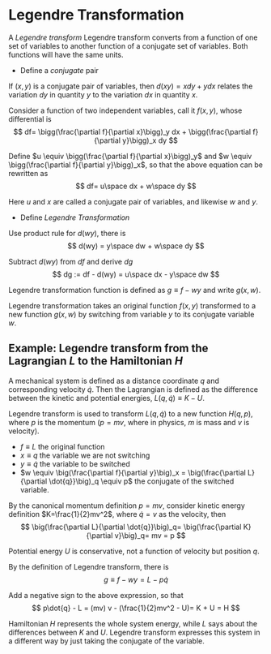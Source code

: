 #  Legendre Transformation

A *Legendre transform* Legendre transform converts from a function of one set of variables to another function of a conjugate set of variables. 
Both functions will have the same units. 

* Define a *conjugate* pair 

If $(x,y)$ is a conjugate pair of variables, then
$d(xy)=xdy+ydx$ relates the variation $dy$ in quantity $y$ to the variation $dx$ in quantity $x$.

Consider a function of two independent variables, call it $f(x,y)$, whose differential is
$$
df=
\bigg(\frac{\partial f}{\partial x}\bigg)_y dx
+
\bigg(\frac{\partial f}{\partial y}\bigg)_x dy
$$

Define $u \equiv \bigg(\frac{\partial f}{\partial x}\bigg)_y$ and $w \equiv \bigg(\frac{\partial f}{\partial y}\bigg)_x$, so that the above equation can be rewritten as
$$
df= u\space dx + w\space dy 
$$

Here $u$ and $x$ are called a conjugate pair of variables, and likewise $w$ and $y$.

* Define *Legendre Transformation*

Use product rule for $d(wy)$, there is
$$
d(wy) = y\space dw + w\space dy
$$

Subtract $d(wy)$ from $df$ and derive $dg$
$$
dg := df - d(wy) =
u\space dx - y\space dw
$$

Legendre transformation function is defined as $g \equiv f-wy$ and write $g(x,w)$.

Legendre transformation takes an original function $f(x,y)$ transformed to
a new function $g(x,w)$ by switching from variable $y$ to its conjugate variable $w$.

## Example: Legendre transform from the Lagrangian $L$ to the Hamiltonian $H$

A mechanical system is defined as a distance coordinate $q$ and corresponding velocity $\dot{q}$.
Then the Lagrangian is defined as the difference between the kinetic
and potential energies, $L(q, \dot{q})\equiv K-U$. 

Legendre transform is used to transform $L(q, \dot{q})$ to a new function $H(q,p)$, where $p$ is the momentum ($p=mv$, where in physics, $m$ is mass and $v$ is velocity).

* $f \equiv L$ the original function
* $x \equiv q$ the variable we are not switching
* $y \equiv \dot{q}$ the variable to be switched
* $w \equiv \big(\frac{\partial f}{\partial y}\big)_x = \big(\frac{\partial L}{\partial \dot{q}}\big)_q \equiv p$ the conjugate of the switched variable.

By the canonical momentum definition $p=mv$, consider kinetic energy definition $K=\frac{1}{2}mv^2$, where $\dot{q}=v$ as the velocity, then
$$
\big(\frac{\partial L}{\partial \dot{q}}\big)_q=
\big(\frac{\partial K}{\partial v}\big)_q= mv = p
$$

Potential energy $U$ is conservative, not a function of velocity but position $q$.

By the definition of Legendre transform, there is
$$
g \equiv f - wy =
L - p\dot{q}
$$

Add a negative sign to the above expression, so that 
$$
p\dot{q} - L = (mv) v - (\frac{1}{2}mv^2 - U)= K + U = H
$$

Hamiltonian $H$ represents the whole system energy, while $L$ says about the differences between $K$ and $U$. Legendre transform expresses this system in a different way by just taking the conjugate of the variable.